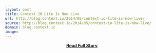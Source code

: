 ```yaml
---
layout: post
title: Context IO Lite Is Now Live
url: http://blog.context.io/2014/05/context-io-lite-is-now-live/
source: http://blog.context.io/2014/05/context-io-lite-is-now-live/
domain: blog.context.io
image: 
---
```


<p></p>
<center><p><a href="http://blog.context.io/2014/05/context-io-lite-is-now-live/" style='padding:25px; font-sze:18px; font-weight: bold;'>Read Full Story</a></p></center>
